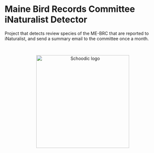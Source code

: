# Maine Bird Records Committee iNaturalist Detector

Project that detects review species of the ME-BRC that are reported to iNaturalist, and send a summary email to the committee once a month.

<br>

<p align="center">
  <img src="https://github.com/Kylelima21/r_workshop/assets/97795211/f60eaa04-faeb-490d-8997-3bd7a9aafd5a" alt="Schoodic logo" width="300px" margin-left="auto" margin-right="auto"/>
</p>
